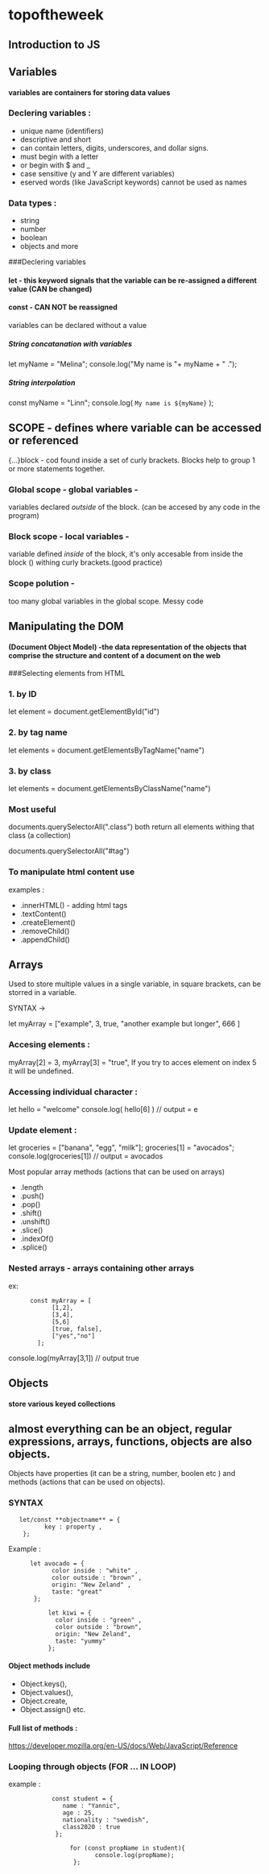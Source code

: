 # topoftheweek 



## Introduction to JS

## Variables
#### variables are containers for storing data values

### Declering variables : 
- unique name (identifiers)
- descriptive and short
- can contain letters, digits, underscores, and dollar signs.
- must begin with a letter
- or begin with $ and _ 
- case sensitive (y and Y are different variables)
- eserved words (like JavaScript keywords) cannot be used as names

### Data types :
- string
- number 
- boolean
- objects and more

###Declering variables 
#### let - this keyword signals that the variable can be re-assigned a different value (CAN be changed)
#### const - CAN NOT be reassigned 
variables can be declared without a value

##### String concatanation with variables 
let myName = "Melina";
console.log("My name is "+ myName + " .");

##### String interpolation 
const myName = "Linn";
console.log( ` My name is ${myName} ` );


## SCOPE - defines where variable can be accessed or referenced

{...}block - cod found inside a set of curly brackets. Blocks help to group 1 or more statements together. 
### Global scope - global variables - 
variables declared *outside* of the block. (can be accesed by any code in the program)

### Block scope - local variables - 
variable defined *inside* of the block, it's only accesable from inside the block () withing curly brackets.(good practice)

### Scope polution -
too many global variables in the global scope. Messy code



## Manipulating the DOM 
#### (Document Object Model) -the data representation of the objects that comprise the structure and content of a document on the web

###Selecting elements from HTML 

### 1. by ID
let element = document.getElementById("id")

### 2. by tag name
let elements = document.getElement*s*ByTagName("name")

### 3. by class 
let elements = document.getElement*s*ByClassName("name")

### Most useful 
documents.querySelectorAll(".class")
both return all elements withing that class (a collection)

documents.querySelectorAll("#tag")

### To manipulate html content use 
examples :

- .innerHTML() - adding html tags
- .textContent() 
- .createElement()
- .removeChild()
- .appendChild()





## Arrays
Used to store multiple values in a single variable, in square brackets, can be storred in a variable.


SYNTAX ->

let myArray = ["example", 3, true, "another example but longer", 666 ]

### Accesing elements : 

myArray[2] = 3,
myArray[3] = "true",
If you try to acces element on index 5 it will be undefined.

### Accessing individual character :
let hello = "welcome"
console.log( hello[6] ) // output = e

### Update element : 

let groceries = ["banana", "egg", "milk"];
groceries[1] = "avocados";
console.log(groceries[1])  // output = avocados
     
Most popular array methods (actions that can be used on arrays)
- .length
- .push()
- .pop()
- .shift()
- .unshift()
- .slice()
- .indexOf()
- .splice()

### Nested arrays - arrays containing other arrays 
ex:

          const myArray = [
                [1,2],
                [3,4],
                [5,6]
                [true, false],
                ["yes","no"]
            ];

console.log(myArray[3,1])  // output true


## Objects
#### store various keyed collections
almost everything can be an object, regular expressions, arrays, functions, objects are also objects. 
- 

Objects have properties (it can be a string, number, boolen etc ) and methods (actions that can be used on objects).

### SYNTAX 
       let/const **objectname** = { 
              key : property ,
        };

Example :

          let avocado = {
                color inside : "white" ,
                color outside : "brown" ,
                origin: "New Zeland" ,
                taste: "great"
           };

               let kiwi = {
                 color inside : "green" ,
                 color outside : "brown",
                 origin: "New Zeland",
                 taste: "yummy"
               };

#### Object methods include 
- Object.keys(), 
- Object.values(), 
- Object.create, 
- Object.assign() etc.

#### Full list of methods :
https://developer.mozilla.org/en-US/docs/Web/JavaScript/Reference


### Looping through objects (FOR ... IN LOOP)
example : 

                const student = {
                   name : "Yannic",
                   age : 25,
                   nationality : "swedish",
                   class2020 : true
                 };
 
                     for (const propName in student){
                            console.log(propName);
                      };
 
 
 
 
 
 
 
 
 
 
 
 
 
 
 
 
 

